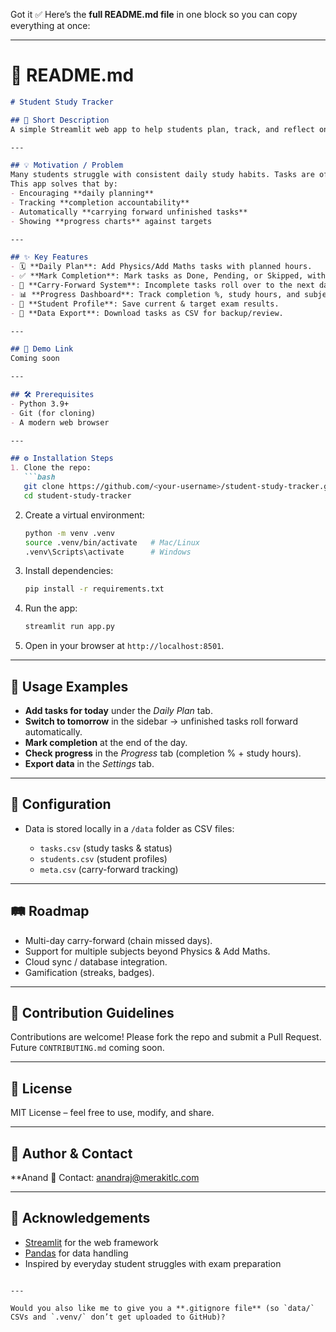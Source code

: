 Got it ✅
Here’s the **full README.md file** in one block so you can copy everything at once:

---

# 📘 README.md

````markdown
# Student Study Tracker

## 📖 Short Description
A simple Streamlit web app to help students plan, track, and reflect on their **Physics** and **Additional Mathematics** study tasks, with auto carry-forward for incomplete work and progress visualization.

---

## 💡 Motivation / Problem
Many students struggle with consistent daily study habits. Tasks are often forgotten if left incomplete, and progress toward exam targets is difficult to measure.  
This app solves that by:
- Encouraging **daily planning**  
- Tracking **completion accountability**  
- Automatically **carrying forward unfinished tasks**  
- Showing **progress charts** against targets  

---

## ✨ Key Features
- 🗓️ **Daily Plan**: Add Physics/Add Maths tasks with planned hours.  
- ✅ **Mark Completion**: Mark tasks as Done, Pending, or Skipped, with reflections.  
- 🔁 **Carry-Forward System**: Incomplete tasks roll over to the next day automatically.  
- 📊 **Progress Dashboard**: Track completion %, study hours, and subject trends.  
- 👤 **Student Profile**: Save current & target exam results.  
- 📂 **Data Export**: Download tasks as CSV for backup/review.  

---

## 🎥 Demo Link 
Coming soon 

---

## 🛠️ Prerequisites
- Python 3.9+  
- Git (for cloning)  
- A modern web browser  

---

## ⚙️ Installation Steps
1. Clone the repo:
   ```bash
   git clone https://github.com/<your-username>/student-study-tracker.git
   cd student-study-tracker
````

2. Create a virtual environment:

   ```bash
   python -m venv .venv
   source .venv/bin/activate   # Mac/Linux
   .venv\Scripts\activate      # Windows
   ```
3. Install dependencies:

   ```bash
   pip install -r requirements.txt
   ```
4. Run the app:

   ```bash
   streamlit run app.py
   ```
5. Open in your browser at `http://localhost:8501`.

---

## 🚀 Usage Examples

* **Add tasks for today** under the *Daily Plan* tab.
* **Switch to tomorrow** in the sidebar → unfinished tasks roll forward automatically.
* **Mark completion** at the end of the day.
* **Check progress** in the *Progress* tab (completion % + study hours).
* **Export data** in the *Settings* tab.

---

## 🔧 Configuration

* Data is stored locally in a `/data` folder as CSV files:

  * `tasks.csv` (study tasks & status)
  * `students.csv` (student profiles)
  * `meta.csv` (carry-forward tracking)

---

## 🛤️ Roadmap

* Multi-day carry-forward (chain missed days).
* Support for multiple subjects beyond Physics & Add Maths.
* Cloud sync / database integration.
* Gamification (streaks, badges).

---

## 🤝 Contribution Guidelines

Contributions are welcome!
Please fork the repo and submit a Pull Request.
Future `CONTRIBUTING.md` coming soon.

---

## 📜 License

MIT License – feel free to use, modify, and share.

---

## 👤 Author & Contact

**Anand 
📧 Contact: anandraj@merakitlc.com

---

## 🙏 Acknowledgements

* [Streamlit](https://streamlit.io/) for the web framework
* [Pandas](https://pandas.pydata.org/) for data handling
* Inspired by everyday student struggles with exam preparation

```

---

Would you also like me to give you a **.gitignore file** (so `data/` CSVs and `.venv/` don’t get uploaded to GitHub)?
```
